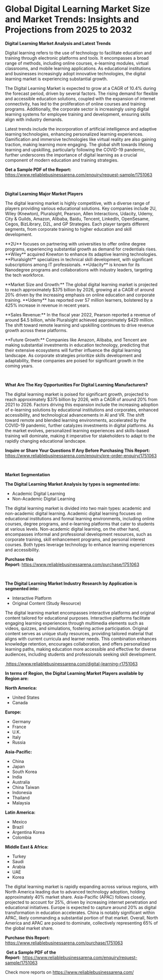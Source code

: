 <p><h1>Global Digital Learning Market Size and Market Trends: Insights and Projections from 2025 to 2032</h1></p><p><strong>Digital Learning Market Analysis and Latest Trends</strong></p>
<p><p>Digital learning refers to the use of technology to facilitate education and training through electronic platforms and tools. It encompasses a broad range of methods, including online courses, e-learning modules, virtual classrooms, and mobile learning applications. As educational institutions and businesses increasingly adopt innovative technologies, the digital learning market is experiencing substantial growth.</p><p>The Digital Learning Market is expected to grow at a CAGR of 10.4% during the forecast period, driven by several factors. The rising demand for flexible and accessible education solutions, coupled with the expansion of internet connectivity, has led to the proliferation of online courses and training programs. Additionally, the corporate sector is increasingly using digital learning systems for employee training and development, ensuring skills align with industry demands.</p><p>Latest trends include the incorporation of artificial intelligence and adaptive learning technologies, enhancing personalized learning experiences. Gamification and immersive technologies like virtual reality are also gaining traction, making learning more engaging. The global shift towards lifelong learning and upskilling, particularly following the COVID-19 pandemic, further underscores the importance of digital learning as a crucial component of modern education and training strategies.</p></p>
<p><strong>Get a Sample PDF of the Report:&nbsp;</strong> <a href="https://www.reliablebusinessarena.com/enquiry/request-sample/1751063?utm_campaign=3013&utm_medium=2&utm_source=Github&utm_content=ia&utm_term=09032025&utm_id=digital-learning">https://www.reliablebusinessarena.com/enquiry/request-sample/1751063</a></p>
<p>&nbsp;</p>
<p><strong>Digital Learning Major Market Players</strong></p>
<p><p>The digital learning market is highly competitive, with a diverse range of players providing various educational solutions. Key companies include 2U, Wiley (Knewton), Pluralsight, Pearson, Allen Interactions, Udacity, Udemy, City & Guilds, Amazon, Alibaba, Baidu, Tencent, LinkedIn, OpenSesame, Cegos, BizLibrary, D2L, and GP Strategies. Each player targets different segments, from corporate training to higher education and skill development.</p><p>**2U** focuses on partnering with universities to offer online degree programs, experiencing substantial growth as demand for credentials rises. **Wiley** acquired Knewton to enhance its adaptive learning technologies. **Pluralsight** specializes in technical skill development, with significant subscriptions among IT professionals. **Udacity** is known for its Nanodegree programs and collaborations with industry leaders, targeting the tech workforce.</p><p>**Market Size and Growth:** The global digital learning market is projected to reach approximately $375 billion by 2026, growing at a CAGR of around 20% driven by the increasing emphasis on online education and corporate training. **Udemy** has reported over 57 million learners, bolstered by a 425% increase in revenue in recent years. </p><p>**Sales Revenue:** In the fiscal year 2022, Pearson reported a revenue of around $4.5 billion, while Pluralsight achieved approximately $429 million. The shift toward remote learning and upskilling continues to drive revenue growth across these platforms.</p><p>**Future Growth:** Companies like Amazon, Alibaba, and Tencent are making substantial investments in education technology, predicting that their extensive ecosystems will further influence the digital learning landscape. As corporate strategies prioritize skills development and adaptability, these companies are poised for significant growth in the coming years.</p></p>
<p>&nbsp;</p>
<p><strong>What Are The Key Opportunities For Digital Learning Manufacturers?</strong></p>
<p><p>The digital learning market is poised for significant growth, projected to reach approximately $375 billion by 2026, with a CAGR of around 20% from 2021 to 2026. Factors driving this expansion include the increasing adoption of e-learning solutions by educational institutions and corporates, enhanced accessibility, and technological advancements in AI and VR. The shift toward remote and blended learning environments, accelerated by the COVID-19 pandemic, further catalyzes investments in digital platforms. As the market evolves, personalized learning experiences and skills-based training will dominate, making it imperative for stakeholders to adapt to the rapidly changing educational landscape.</p></p>
<p><strong>Inquire or Share Your Questions If Any Before Purchasing This Report:</strong> <a href="https://www.reliablebusinessarena.com/enquiry/pre-order-enquiry/1751063?utm_campaign=3013&utm_medium=2&utm_source=Github&utm_content=ia&utm_term=09032025&utm_id=digital-learning">https://www.reliablebusinessarena.com/enquiry/pre-order-enquiry/1751063</a></p>
<p>&nbsp;</p>
<p><strong>Market Segmentation</strong></p>
<p><strong>The Digital Learning Market Analysis by types is segmented into:</strong></p>
<p><ul><li>Academic Digital Learning</li><li>Non-Academic Digital Learning</li></ul></p>
<p><p>The digital learning market is divided into two main types: academic and non-academic digital learning. Academic digital learning focuses on educational institutions and formal learning environments, including online courses, degree programs, and e-learning platforms that cater to students at various levels. Non-academic digital learning, on the other hand, encompasses informal and professional development resources, such as corporate training, skill enhancement programs, and personal interest courses. Both types leverage technology to enhance learning experiences and accessibility.</p></p>
<p><strong>Purchase this Report:&nbsp;</strong><a href="https://www.reliablebusinessarena.com/purchase/1751063?utm_campaign=3013&utm_medium=2&utm_source=Github&utm_content=ia&utm_term=09032025&utm_id=digital-learning">https://www.reliablebusinessarena.com/purchase/1751063</a></p>
<p>&nbsp;</p>
<p><strong>The Digital Learning Market Industry Research by Application is segmented into:</strong></p>
<p><ul><li>Interactive Platform</li><li>Original Content (Study Resource)</li></ul></p>
<p><p>The digital learning market encompasses interactive platforms and original content tailored for educational purposes. Interactive platforms facilitate engaging learning experiences through multimedia elements such as videos, quizzes, and simulations, fostering active participation. Original content serves as unique study resources, providing tailored material that aligns with current curricula and learner needs. This combination enhances knowledge retention, encourages collaboration, and offers personalized learning paths, making education more accessible and effective for diverse audiences, including students and professionals seeking skill development.</p></p>
<p><a href="https://www.reliablebusinessarena.com/digital-learning-r1751063?utm_campaign=3013&utm_medium=2&utm_source=Github&utm_content=ia&utm_term=09032025&utm_id=digital-learning">&nbsp;https://www.reliablebusinessarena.com/digital-learning-r1751063</a></p>
<p><strong>In terms of Region, the Digital Learning Market Players available by Region are:</strong></p>
<p>
    <p> <strong> North America: </strong>
        <ul>
            <li>United States</li>
            <li>Canada</li>
        </ul>
        </p> 
    <p> <strong> Europe: </strong>
        <ul>
            <li>Germany</li>
            <li>France</li>
            <li>U.K.</li>
            <li>Italy</li>
            <li>Russia</li>
        </ul>
        </p> 
    <p> <strong> Asia-Pacific: </strong>
        <ul>
            <li>China</li>
            <li>Japan</li>
            <li>South Korea</li>
            <li>India</li>
            <li>Australia</li>
            <li>China Taiwan</li>
            <li>Indonesia</li>
            <li>Thailand</li>
            <li>Malaysia</li>
        </ul>
        </p> 
    <p> <strong> Latin America: </strong>
        <ul>
            <li>Mexico</li>
            <li>Brazil</li>
            <li>Argentina Korea</li>
            <li>Colombia</li>
        </ul>
        </p> 
    <p> <strong> Middle East & Africa: </strong>
        <ul>
            <li>Turkey</li>
            <li>Saudi</li>
            <li>Arabia</li>
            <li>UAE</li>
            <li>Korea</li>
        </ul>
    </p>
    </p>
<p><p>The digital learning market is rapidly expanding across various regions, with North America leading due to advanced technology adoption, holding approximately 40% market share. Asia-Pacific (APAC) follows closely, projected to account for 25%, driven by increasing internet penetration and educational initiatives. Europe is expected to capture around 20% as digital transformation in education accelerates. China is notably significant within APAC, likely commanding a substantial portion of that market. Overall, North America and APAC are poised to dominate, collectively representing 65% of the global market share.</p></p>
<p><strong>Purchase this Report: </strong><a href="https://www.reliablebusinessarena.com/purchase/1751063?utm_campaign=3013&utm_medium=2&utm_source=Github&utm_content=ia&utm_term=09032025&utm_id=digital-learning">https://www.reliablebusinessarena.com/purchase/1751063</a></p>
<p>&nbsp;<strong>Get a Sample PDF of the Report:&nbsp;&nbsp;</strong><a href="https://www.reliablebusinessarena.com/enquiry/request-sample/1751063?utm_campaign=3013&utm_medium=2&utm_source=Github&utm_content=ia&utm_term=09032025&utm_id=digital-learning">https://www.reliablebusinessarena.com/enquiry/request-sample/1751063</a></p>
<p><strong></strong></p>
<p>Check more reports on <a href="https://www.reliablebusinessarena.com/?utm_campaign=3013&utm_medium=2&utm_source=Github&utm_content=ia&utm_term=09032025&utm_id=digital-learning">https://www.reliablebusinessarena.com/</a></p>